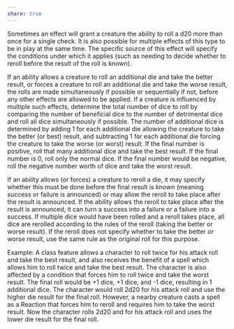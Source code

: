 ```yaml
---
share: true
---
```

Sometimes an effect will grant a creature the ability to roll a d20 more than once for a single check. It is also possible for multiple effects of this type to be in play at the same time. The specific source of this effect will specify the conditions under which it applies (such as needing to decide whether to reroll before the result of the roll is known).

If an ability allows a creature to roll an additional die and take the better result, or forces a creature to roll an additional die and take the worse result, the rolls are made simultaneously if possible or sequentially if not, before any other effects are allowed to be applied. If a creature is influenced by multiple such effects, determine the total number of dice to roll by comparing the number of beneficial dice to the number of detrimental dice and roll all dice simultaneously if possible. The number of additional dice is determined by adding 1 for each additional die allowing the creature to take the better (or best) result, and subtracting 1 for each additional die forcing the creature to take the worse (or worst) result. If the final number is positive, roll that many additional dice and take the best result. If the final number is 0, roll only the normal dice. If the final number would be negative, roll the negative number worth of dice and take the worst result.

If an ability allows (or forces) a creature to reroll a die, it may specify whether this must be done before the final result is known (meaning success or failure is announced) or may allow the reroll to take place after the result is announced. If the ability allows the reroll to take place after the result is announced, it can turn a success into a failure or a failure into a success. If multiple dice would have been rolled and a reroll takes place, all dice are rerolled according to the rules of the reroll (taking the better or worse result). If the reroll does not specify whether to take the better or worse result, use the same rule as the original roll for this purpose.

Example: A class feature allows a character to roll twice for his attack roll and take the best result, and also receives the benefit of a spell which allows him to roll twice and take the best result. The character is also affected by a condition that forces him to roll twice and take the worst result. The final roll would be +1 dice, +1 dice, and -1 dice, resulting in 1 additional dice. The character would roll 2d20 for his attack roll and use the higher die result for the final roll. However, a nearby creature casts a spell as a Reaction that forces him to reroll and requires him to take the worst result. Now the character rolls 2d20 and for his attack roll and uses the lower die result for the final roll.